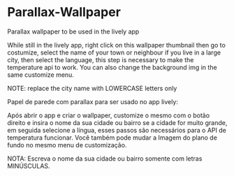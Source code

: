# Parallax-Wallpaper
Parallax wallpaper to be used in the lively app

While still in the lively app, right click on this wallpaper thumbnail then go to costumize, select the name of your town or neighbour if you live in a large city,
then select the language, this step is necessary to make the temperature api to work. You can also change the background img in the same customize menu.


NOTE: replace the city name with LOWERCASE letters only




Papel de parede com parallax para ser usado no app lively:

Após abrir o app e criar o wallpaper, customize o mesmo com o botão direito e insira o nome da sua cidade ou bairro se a cidade for muito grande, em seguida selecione a língua,
esses passos são necessários para o API de temperatura funcionar. Você também pode mudar a Imagem do plano de fundo no mesmo menu de customização.

NOTA: Escreva o nome da sua cidade ou bairro somente com letras MINÚSCULAS.
